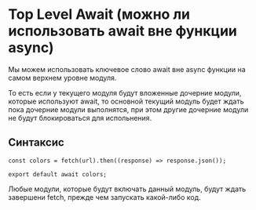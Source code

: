 # Top Level Await (можно ли использовать await вне функции async)
Мы можем использовать ключевое слово await вне async функции на самом верхнем уровне модуля.

То есть если у текущего модуля будут вложенные дочерние модули, которые используют await, то основной текущий модуль будет ждать пока дочерние модули выполнятся, при этом другие дочерние модули не будут блокироваться для испольнения.

## Синтаксис
```
const colors = fetch(url).then((response) => response.json());

export default await colors;
```
Любые модули, которые будут включать данный модуль, будут ждать завершени fetch, прежде чем запускать какой-либо код.
